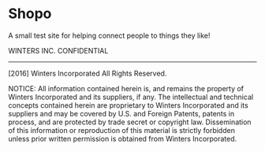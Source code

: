 # Shopo
A small test site for helping connect people to things they like!

 
 
 WINTERS INC. CONFIDENTIAL
 __________________
 
  [2016] Winters Incorporated 
  All Rights Reserved.
 
 NOTICE:  All information contained herein is, and remains
 the property of Winters Incorporated and its suppliers,
 if any.  The intellectual and technical concepts contained
 herein are proprietary to Winters Incorporated
 and its suppliers and may be covered by U.S. and Foreign Patents,
 patents in process, and are protected by trade secret or copyright law.
 Dissemination of this information or reproduction of this material
 is strictly forbidden unless prior written permission is obtained
 from Winters Incorporated.
 
